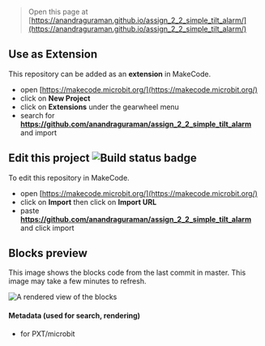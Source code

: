 
> Open this page at [https://anandraguraman.github.io/assign_2_2_simple_tilt_alarm/](https://anandraguraman.github.io/assign_2_2_simple_tilt_alarm/)

## Use as Extension

This repository can be added as an **extension** in MakeCode.

* open [https://makecode.microbit.org/](https://makecode.microbit.org/)
* click on **New Project**
* click on **Extensions** under the gearwheel menu
* search for **https://github.com/anandraguraman/assign_2_2_simple_tilt_alarm** and import

## Edit this project ![Build status badge](https://github.com/anandraguraman/assign_2_2_simple_tilt_alarm/workflows/MakeCode/badge.svg)

To edit this repository in MakeCode.

* open [https://makecode.microbit.org/](https://makecode.microbit.org/)
* click on **Import** then click on **Import URL**
* paste **https://github.com/anandraguraman/assign_2_2_simple_tilt_alarm** and click import

## Blocks preview

This image shows the blocks code from the last commit in master.
This image may take a few minutes to refresh.

![A rendered view of the blocks](https://github.com/anandraguraman/assign_2_2_simple_tilt_alarm/raw/master/.github/makecode/blocks.png)

#### Metadata (used for search, rendering)

* for PXT/microbit
<script src="https://makecode.com/gh-pages-embed.js"></script><script>makeCodeRender("{{ site.makecode.home_url }}", "{{ site.github.owner_name }}/{{ site.github.repository_name }}");</script>
